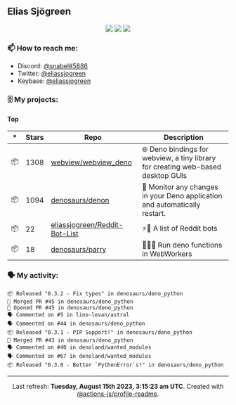 ## Elias Sjögreen

<p align="center">
  <img src="https://img.shields.io/badge/🎂-dec. 2003-success" />
  <img src="https://img.shields.io/badge/🌎-Stockholm-informational" />
  <img src="https://img.shields.io/badge/👦-He/Him-informational" />
</p>

### 📫 How to reach me:

- Discord: [@snabel#5886](https://discord.com/users/267978757799673866)
- Twitter: [@eliassjogreen](https://twitter.com/eliassjogreen)
- Keybase: [@eliassjogreen](https://keybase.io/eliassjogreen)

### 🗄 My projects:

#### Top
|*|Stars|Repo|Description|
|---|---|---|---|
| 📦 | 1308 | [webview/webview_deno](https://github.com/webview/webview_deno) | 🌐 Deno bindings for webview, a tiny library for creating web-based desktop GUIs |
| 📦 | 1094 | [denosaurs/denon](https://github.com/denosaurs/denon) | 👀 Monitor any changes in your Deno application and automatically restart. |
| 📦 | 22 | [eliassjogreen/Reddit-Bot-List](https://github.com/eliassjogreen/Reddit-Bot-List) | ⚡️🤖 A list of Reddit bots |
| 📦 | 18 | [denosaurs/parry](https://github.com/denosaurs/parry) | 👷🏽‍♂️ Run deno functions in WebWorkers |

### 🗣 My activity:

```
📦 Released "0.3.2 - Fix types" in denosaurs/deno_python
🎉 Merged PR #45 in denosaurs/deno_python
💪 Opened PR #45 in denosaurs/deno_python
🗣 Commented on #5 in lino-levan/astral
🗣 Commented on #44 in denosaurs/deno_python
📦 Released "0.3.1 - PIP Support!" in denosaurs/deno_python
🎉 Merged PR #43 in denosaurs/deno_python
🗣 Commented on #40 in denoland/wanted_modules
🗣 Commented on #67 in denoland/wanted_modules
📦 Released "0.3.0 - Better `PythonError`s!" in denosaurs/deno_python
```

------------
<p align="center">Last refresh: <b>Tuesday, August 15th 2023, 3:15:23 am UTC</b>. Created with <a href=https://github.com/marketplace/actions/profile-readme>@actions-js/profile-readme</a>.</p>
